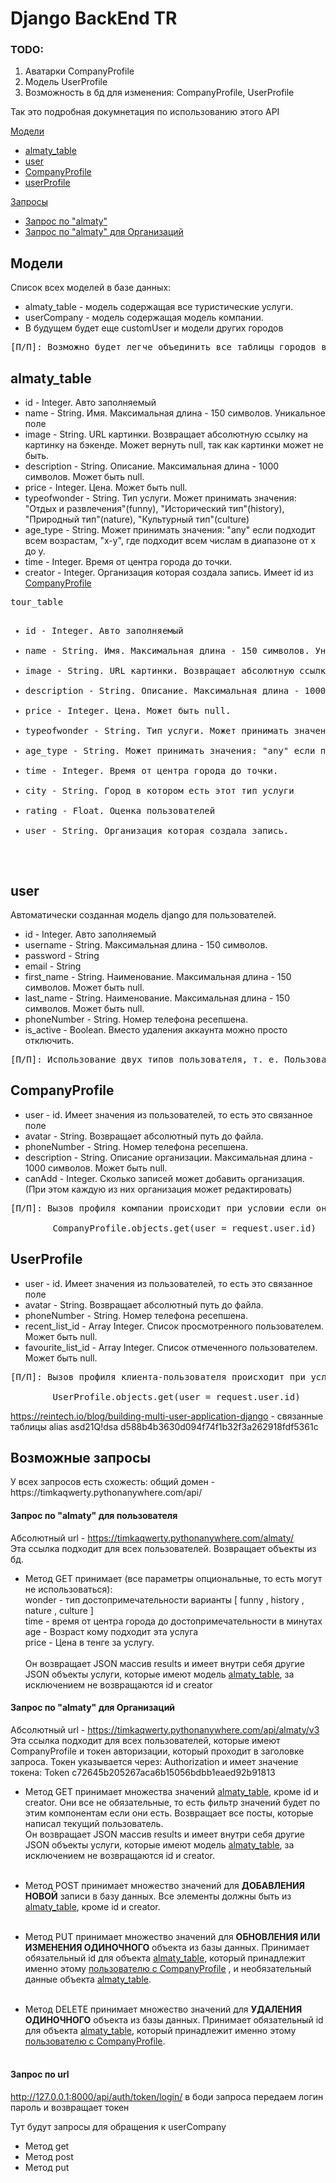 # Django BackEnd TR

### TODO:

1) Аватарки CompanyProfile
2) Модель UserProfile
3) Возможность в бд для изменения: CompanyProfile, UserProfile

<p>Так это подробная докумнетация по использованию этого API</p>
<a href="#models">Модели</a>

* <a href="#almaty_table">almaty_table</a>
* <a href="#user">user</a>
* <a href="#companyprofile">CompanyProfile</a>
* <a href="#userprofile">userProfile</a>

<a href="#requests">Запросы</a>

* <a href="#request_almaty">Запрос по "almaty"</a>
* <a href="#request_almaty_org">Запрос по "almaty" для Организаций</a>

## Модели

<div>
<p id="models">Список всех моделей в базе данных:</p>
<ul>
<li>almaty_table - модель содержащая все туристические услуги.</li>
<li>userCompany - модель содержащая модель компании.</li>
<li>В будущем будет еще customUser и модели других городов</li>

</ul>
<pre>[П/П]: Возможно будет легче объединить все таблицы городов в единую модель, добавив поле город к записи тура</pre>

## almaty_table

<ul id="almaty_table">
<li>id - Integer. Авто заполняемый</li>
<li>name - String. Имя. Максимальная длина - 150 символов. Уникальное поле</li>
<li>image - String. URL картинки. Возвращает абсолютную ссылку на картинку на бэкенде. Может вернуть null, так как картинки может не быть.</li>
<li>description - String. Описание. Максимальная длина - 1000 символов. Может быть null.</li>
<li>price - Integer. Цена. Может быть null. </li>
<li>typeofwonder - String. Тип услуги. Может принимать значения: "Отдых и развлечения"(funny), "Исторический тип"(history), "Природный тип"(nature), "Культурный тип"(culture) </li>
<li>age_type - String. Может принимать значения: "any" если подходит всем возрастам, "x-y", где подходит всем числам в диапазоне от x до y.</li>
<li>time - Integer. Время от центра города до точки. </li>
<li>creator - Integer. Организация которая создала запись. Имеет id из <a href="#companyprofile">CompanyProfile</a></li>
</ul>

<pre>
tour_table
<ul id="tour_table">
<li>id - Integer. Авто заполняемый</li>
<li>name - String. Имя. Максимальная длина - 150 символов. Уникальное поле</li>
<li>image - String. URL картинки. Возвращает абсолютную ссылку на картинку на бэкенде. Может вернуть null, так как картинки может не быть.</li>
<li>description - String. Описание. Максимальная длина - 1000 символов. Может быть null.</li>
<li>price - Integer. Цена. Может быть null. </li>
<li>typeofwonder - String. Тип услуги. Может принимать значения: "Отдых и развлечения"(funny), "Исторический тип"(history), "Природный тип"(nature), "Культурный тип"(culture) </li>
<li>age_type - String. Может принимать значения: "any" если подходит всем возрастам, "x-y", где подходит всем числам в диапазоне от x до y.</li>
<li>time - Integer. Время от центра города до точки. </li>
<li>city - String. Город в котором есть этот тип услуги</li>
<li>rating - Float. Оценка пользователей </li>
<li>user - String. Организация которая создала запись. </li>
</ul>
</pre>

## user

Автоматически созданная модель django для пользователей.
<ul id="user">
<li>id - Integer. Авто заполняемый</li>
<li>username - String. Максимальная длина - 150 символов.</li>
<li>password - String</li>
<li>email - String </li>
<li>first_name - String. Наименование. Максимальная длина - 150 символов. Может быть null.</li>
<li>last_name - String. Наименование. Максимальная длина - 150 символов. Может быть null. </li>
<li>phoneNumber - String. Номер телефона ресепшена. </li>
<li>is_active - Boolean. Вместо удаления аккаунта можно просто отключить. </li>
</ul>
<pre>[П/П]: Использование двух типов пользователя, т. е. Пользователь организации и пользователь человек. </pre>

## CompanyProfile

<ul id="companyprofile">
<li>user - id. Имеет значения из пользователей, то есть это связанное поле</li>
<li>avatar - String. Возвращает абсолютный путь до файла. </li>
<li>phoneNumber - String. Номер телефона ресепшена. </li>
<li>description - String. Описание организации. Максимальная длина - 1000 символов. Может быть null.</li>
<li>canAdd - Integer. Сколько записей может добавить организация. (При этом каждую из них организация может редактировать) </li>
</ul>
<pre>
[П/П]: Вызов профиля компании происходит при условии если он существует и выглядит так:<br>
        CompanyProfile.objects.get(user = request.user.id)
</pre>

## UserProfile

<ul id="userprofile">
<li>user - id. Имеет значения из пользователей, то есть это связанное поле</li>
<li>avatar - String. Возвращает абсолютный путь до файла. </li>
<li>phoneNumber - String. Номер телефона ресепшена. </li>
<li>recent_list_id - Array Integer. Список просмотренного пользователем. Может быть null.</li>
<li>favourite_list_id - Array Integer. Список отмеченного пользователем. Может быть null. </li>
</ul>
<pre>
[П/П]: Вызов профиля клиента-пользователя происходит при условии если он существует и выглядит так:<br>
        UserProfile.objects.get(user = request.user.id)
</pre>
</div>

https://reintech.io/blog/building-multi-user-application-django   - связанные таблицы
alias
asd21Q!dsa
d588b4b3630d094f74f1b32f3a262918fdf5361c

## Возможные запросы

<p id="requests">
У всех запросов есть схожесть: общий домен - <a>https://timkaqwerty.pythonanywhere.com/api/</a>
</p>

#### Запрос по "almaty" для пользователя <p id = "request_almaty"></p>

Абсолютный url - https://timkaqwerty.pythonanywhere.com/almaty/
<br>Эта ссылка подходит для всех пользователей. Возвращает объекты из бд.

* Метод GET принимает (все параметры опциональные, то есть могут не использоваться):
<br>wonder - тип достопримечательности варианты [ funny , history , nature , culture ]
<br>time - время от центра города до достопримечательности в минутах
<br>age - Возраст кому подходит эта услуга
<br>price - Цена в тенге за услугу.<br>
<br>Он возвращает JSON массив results и имеет внутри себя другие JSON объекты услуги, которые имеют модель <a href="#almatytable">almaty_table</a>, за исключением не возвращаются id и creator



#### Запрос по "almaty" для Организаций <p id = "request_almaty_org"></p>

Абсолютный url - https://timkaqwerty.pythonanywhere.com/api/almaty/v3
<br>Эта ссылка подходит для всех пользователей, которые имеют CompanyProfile и токен авторизации, который проходит в
заголовке запроса. Токен указывается через: Authorization и имеет значение токена: Token
c72645b205267aca6b15056bdbb1eaed92b91813

* Метод GET принимает множества значений <a href="#almatytable">almaty_table</a>, кроме id и creator. Они все не обязательные, то есть фильтр значений будет по этим компонентам если они есть. Возвращает все посты, которые написал текущий пользователь.
<br> Он возвращает JSON массив results и имеет внутри себя другие JSON объекты услуги, которые имеют модель <a href="#almatytable">almaty_table</a>, за исключением не возвращаются id и creator.
<br><br>

* Метод POST принимает множество значений для <b>ДОБАВЛЕНИЯ НОВОЙ</b> записи в базу данных. Все элементы должны быть из <a href="#almatytable">almaty_table</a>, кроме id и creator. <br><br>
* Метод PUT принимает множество значений для <b>ОБНОВЛЕНИЯ ИЛИ ИЗМЕНЕНИЯ <strong>ОДИНОЧНОГО</strong></b> объекта из базы  данных. Принимает обязательный id для объекта <a href="#almatytab le">almaty_table</a>, который принадлежит именно этому <a href="#companyprofile">пользователю с CompanyProfile</a> , и необязательный данные объекта <a href="#almatytable">almaty_table</a>.<br><br>
* Метод DELETE принимает множество значений для <b>УДАЛЕНИЯ ОДИНОЧНОГО</b> объекта из базы данных. Принимает обязательный id для объекта <a href="#almatytable">almaty_table</a>, который принадлежит именно этому <a href="#companyprofile">пользователю с CompanyProfile</a>. <br><br>

#### Запрос по url

http://127.0.0.1:8000/api/auth/token/login/
в боди запроса передаем логин пароль и возвращает токен

Тут будут запросы для обращения к userCompany

* Метод get
* Метод post
* Метод put
